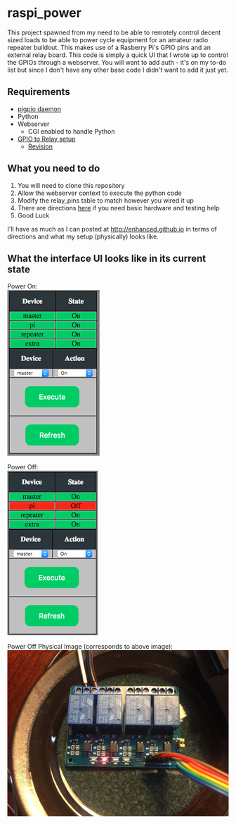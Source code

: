 # raspi_power
This project spawned from my need to be able to remotely control decent sized loads to be able to power cycle equipment for an amateur radio repeater buildout.  This makes use of a Rasberry Pi's GPIO pins and an external relay board.  This code is simply a quick UI that I wrote up to control the GPIOs through a webserver.  You will want to add auth - it's on my to-do list but since I don't have any other base code I didn't want to add it just yet.

## Requirements
* [pigpio daemon](http://abyz.co.uk/rpi/pigpio/)
* Python
* Webserver
    - CGI enabled to handle Python
* [GPIO to Relay setup](http://enhanced.github.io/2016/02/Rasberry_Pi_Power_Control_PT1)
    - [Revision](http://enhanced.github.io/2016/02/Rasberry_Pi_Power_Control_PT1_5)

## What you need to do
1. You will need to clone this repository
2. Allow the webserver context to execute the python code 
3. Modify the relay_pins table to match however you wired it up
4. There are directions [here](http://enhanced.github.io/2016/02/Rasberry_Pi_Power_Control_PT1) if you need basic hardware and testing help
4. Good Luck 

I'll have as much as I can posted at http://enhanced.github.io in terms of directions and what my setup (physically) looks like.

## What the interface UI looks like in its current state

Power On:<br>
![Power ON](on.png "Power On")

Power Off:<br>
![Power Off](off.png "Power Off")

Power Off Physical Image (corresponds to above image):<br>
![Physical Power Off](pi_on.jpg "Physical Power Off")